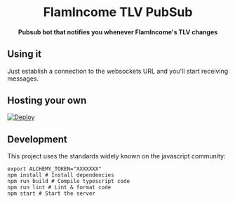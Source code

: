 <h1 align="center">
  FlamIncome TLV PubSub
  <br>
</h1>

<h4 align="center">Pubsub bot that notifies you whenever FlamIncome's TLV changes</h4>

## Using it
Just establish a connection to the websockets URL and you'll start receiving messages.

## Hosting your own
[![Deploy](https://www.herokucdn.com/deploy/button.svg)](https://heroku.com/deploy)

## Development
This project uses the standards widely known on the javascript community:
```
export ALCHEMY_TOKEN="XXXXXXX"
npm install # Install dependencies
npm run build # Compile typescript code
npm run lint # Lint & format code
npm start # Start the server
```
